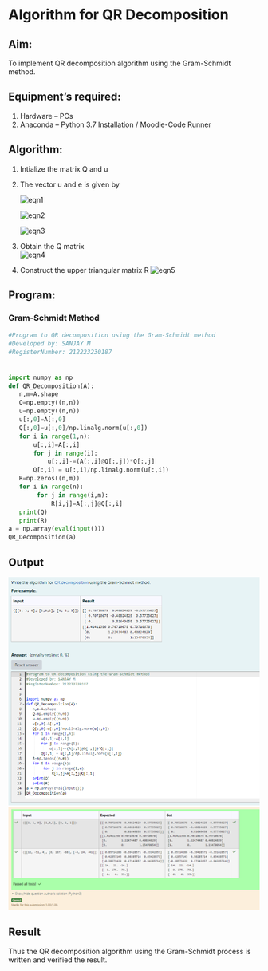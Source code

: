 # Algorithm for QR Decomposition
## Aim:
To implement QR decomposition algorithm using the Gram-Schmidt method.
## Equipment’s required:
1.	Hardware – PCs
2.	Anaconda – Python 3.7 Installation / Moodle-Code Runner
## Algorithm:
1.	Intialize the matrix Q and u
2.	The vector u and e is given by

    ![eqn1](./ex4.jpg)

    ![eqn2](./ex6.jpg)

    ![eqn3](./ex3.jpg)

3.	Obtain the Q matrix   
    ![eqn4](./ex1.jpg)
4.	Construct the upper triangular matrix R
    ![eqn5](./ex2.jpg)



## Program:
### Gram-Schmidt Method

```python
#Program to QR decomposition using the Gram-Schmidt method
#Developed by: SANJAY M
#RegisterNumber: 212223230187


import numpy as np
def QR_Decomposition(A):
   n,m=A.shape
   Q=np.empty((n,n))
   u=np.empty((n,n))
   u[:,0]=A[:,0]
   Q[:,0]=u[:,0]/np.linalg.norm(u[:,0])
   for i in range(1,n):
       u[:,i]=A[:,i]
       for j in range(i):
           u[:,i]-=(A[:,i]@Q[:,j])*Q[:,j]
       Q[:,i] = u[:,i]/np.linalg.norm(u[:,i])
   R=np.zeros((n,m))
   for i in range(n):
        for j in range(i,m):
            R[i,j]=A[:,j]@Q[:,i]
   print(Q)
   print(R)
a = np.array(eval(input()))
QR_Decomposition(a)

```

## Output
![alt text](<Screenshot 2024-04-28 143738.png>)
![alt text](<Screenshot 2024-04-28 143748.png>)

## Result
Thus the QR decomposition algorithm using the Gram-Schmidt process is written and verified the result.